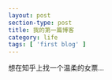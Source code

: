 ```yaml
---
layout: post
section-type: post
title: 我的第一篇博客
category: life
tags: [ 'first blog' ]
---
```


想在知乎上找一个温柔的女票...